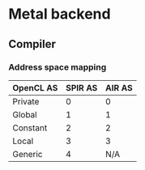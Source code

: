 # Metal backend

## Compiler

### Address space mapping

| OpenCL AS | SPIR AS | AIR AS |
|-----------|---------|--------|
| Private   | 0       | 0      |
| Global    | 1       | 1      |
| Constant  | 2       | 2      |
| Local     | 3       | 3      |
| Generic   | 4       | N/A    |
